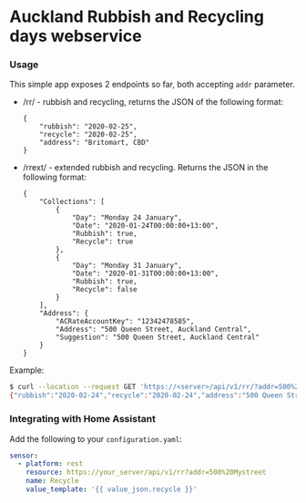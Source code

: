 # Auckland Rubbish and Recycling days webservice

### Usage

This simple app exposes 2 endpoints so far, both accepting `addr` parameter.

* /rr/ - rubbish and recycling, returns the JSON of the following format:

      {
          "rubbish": "2020-02-25",
          "recycle": "2020-02-25",
          "address": "Britomart, CBD"
      }

* /rrext/ - extended rubbish and recycling.  Returns the JSON in the following format:

      {
          "Collections": [
              {
                  "Day": "Monday 24 January",
                  "Date": "2020-01-24T00:00:00+13:00",
                  "Rubbish": true,
                  "Recycle": true
              },
              {
                  "Day": "Monday 31 January",
                  "Date": "2020-01-31T00:00:00+13:00",
                  "Rubbish": true,
                  "Recycle": false
              }
          ],
          "Address": {
              "ACRateAccountKey": "12342478585",
              "Address": "500 Queen Street, Auckland Central",
              "Suggestion": "500 Queen Street, Auckland Central"
          }
      }

Example:

```sh
$ curl --location --request GET 'https://<server>/api/v1/rr/?addr=500%20Queen%20Street'
{"rubbish":"2020-02-24","recycle":"2020-02-24","address":"500 Queen Street, Auckland Central"}
```

### Integrating with Home Assistant

Add the following to your `configuration.yaml`:

```yaml
sensor:
  - platform: rest
    resource: https://your_server/api/v1/rr?addr=500%20Mystreet
    name: Recycle
    value_template: '{{ value_json.recycle }}'
```